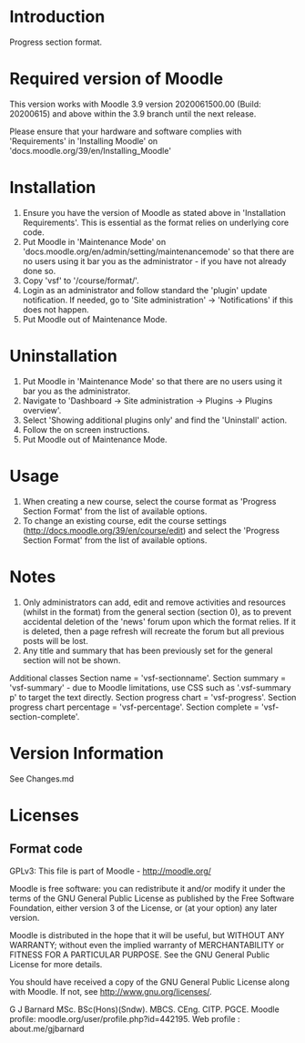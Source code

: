 Introduction
============
Progress section format.

Required version of Moodle
==========================
This version works with Moodle 3.9 version 2020061500.00 (Build: 20200615) and above within the 3.9 branch until the
next release.

Please ensure that your hardware and software complies with 'Requirements' in 'Installing Moodle' on
'docs.moodle.org/39/en/Installing_Moodle'

Installation
============
1. Ensure you have the version of Moodle as stated above in 'Installation Requirements'.  This is essential as the
   format relies on underlying core code.
2. Put Moodle in 'Maintenance Mode' on 'docs.moodle.org/en/admin/setting/maintenancemode' so that there are no 
   users using it bar you as the administrator - if you have not already done so.
3. Copy 'vsf' to '/course/format/'.
4. Login as an administrator and follow standard the 'plugin' update notification.  If needed, go to
   'Site administration' -> 'Notifications' if this does not happen.
5. Put Moodle out of Maintenance Mode.

Uninstallation
==============
1. Put Moodle in 'Maintenance Mode' so that there are no users using it bar you as the administrator.
2. Navigate to 'Dashboard -> Site administration -> Plugins -> Plugins overview'.
3. Select 'Showing additional plugins only' and find the 'Uninstall' action.
4. Follow the on screen instructions.
5. Put Moodle out of Maintenance Mode.

Usage
=====
1. When creating a new course, select the course format as 'Progress Section Format' from the list of available options.
2. To change an existing course, edit the course settings (http://docs.moodle.org/39/en/course/edit) and select the
   'Progress Section Format' from the list of available options.

Notes
=====
1. Only administrators can add, edit and remove activities and resources (whilst in the format) from the general
   section (section 0), as to prevent accidental deletion of the 'news' forum upon which the format relies.  If it is
   deleted, then a page refresh will recreate the forum but all previous posts will be lost.
2. Any title and summary that has been previously set for the general section will not be shown.

Additional classes
Section name = 'vsf-sectionname'.
Section summary = 'vsf-summary' - due to Moodle limitations, use CSS such as '.vsf-summary p' to target the text directly.
Section progress chart = 'vsf-progress'.
Section progress chart percentage = 'vsf-percentage'.
Section complete = 'vsf-section-complete'.

Version Information
===================
See Changes.md

Licenses
========

Format code
-----------

GPLv3:
This file is part of Moodle - http://moodle.org/

Moodle is free software: you can redistribute it and/or modify
it under the terms of the GNU General Public License as published by
the Free Software Foundation, either version 3 of the License, or
(at your option) any later version.

Moodle is distributed in the hope that it will be useful,
but WITHOUT ANY WARRANTY; without even the implied warranty of
MERCHANTABILITY or FITNESS FOR A PARTICULAR PURPOSE.  See the
GNU General Public License for more details.

You should have received a copy of the GNU General Public License
along with Moodle.  If not, see <http://www.gnu.org/licenses/>.

G J Barnard MSc. BSc(Hons)(Sndw). MBCS. CEng. CITP. PGCE.
Moodle profile: moodle.org/user/profile.php?id=442195.
Web profile   : about.me/gjbarnard
